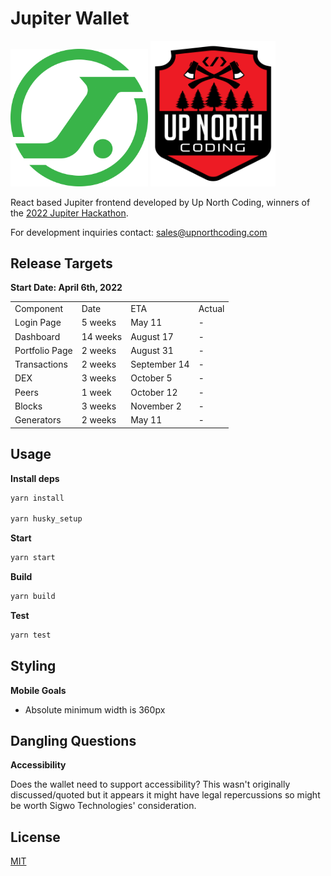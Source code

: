 # Jupiter Wallet

<img src="src/assets/logo512.png" alt="Jupiter Logo" width="220px"/>
<img src="src/assets/unc_large.png" alt="Up North Coding Logo" width="200px"/>

React based Jupiter frontend developed by Up North Coding, winners of the [2022 Jupiter Hackathon](https://blog.gojupiter.tech/jupiter-hackathon-9fae1746bf4c).

For development inquiries contact: sales@upnorthcoding.com

## Release Targets

**Start Date: April 6th, 2022**

<table>
    <tr>
        <td>Component</td>
        <td>Date</td>
        <td>ETA</td>
        <td>Actual</td>
    </tr>
    <tr>
        <td>Login Page</td>
        <td>5 weeks</td>
        <td>May 11</td>
        <td>-</td>
    </tr>
        <tr>
        <td>Dashboard</td>
        <td>14 weeks</td>
        <td>August 17</td>
        <td>-</td>
    </tr>
        <tr>
        <td>Portfolio Page</td>
        <td>2 weeks</td>
        <td>August 31</td>
        <td>-</td>
    </tr>
        <tr>
        <td>Transactions</td>
        <td>2 weeks</td>
        <td>September 14</td>
        <td>-</td>
    </tr>
        <tr>
        <td>DEX</td>
        <td>3 weeks</td>
        <td>October 5</td>
        <td>-</td>
    </tr>
        <tr>
        <td>Peers</td>
        <td>1 week</td>
        <td>October 12</td>
        <td>-</td>
    </tr>
    <tr>
        <td>Blocks</td>
        <td>3 weeks</td>
        <td>November 2</td>
        <td>-</td>
    </tr>
        <tr>
        <td>Generators</td>
        <td>2 weeks</td>
        <td>May 11</td>
        <td>-</td>
</table>

## Usage

**Install deps**

```sh
yarn install

yarn husky_setup
```

**Start**

```sh
yarn start
```

**Build**

```sh
yarn build
```

**Test**

```sh
yarn test
```

## Styling

**Mobile Goals**

- Absolute minimum width is 360px

## Dangling Questions

**Accessibility**

Does the wallet need to support accessibility? This wasn't originally discussed/quoted but it appears it might have legal repercussions so might be worth Sigwo Technologies' consideration.

## License

[MIT](LICENSE)
